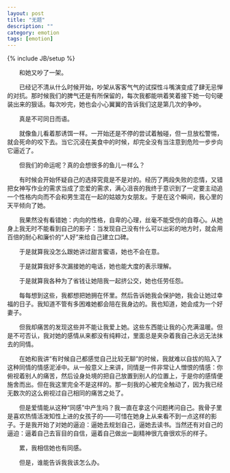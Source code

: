 ```yaml
---
layout: post
title: "无题"
description: ""
category: emotion
tags: [emotion]
---
```

{% include JB/setup %}

　　和她又吵了一架。

　　已经记不清从什么时候开始，吵架从客客气气的试探性斗嘴演变成了肆无忌惮的对抗。那时候我们的脾气还是有所保留的，每次我都能哄着笑着接下她一句句硬装出来的狠话。每次吵完，她也会小心翼翼的告诉我们这是第几次的争吵。

　　真是不可同日而语。

　　就像鱼儿看着那诱饵一样。一开始还是不停的尝试着触碰，但一旦放松警惕，就会死命的咬下去。当它沉浸在美食中的时候，却完全没有当注意到危险一步步向它逼近了。

　　但我们的命运呢？真的会想很多的鱼儿一样么？

　　有时候会开始怀疑自己的选择究竟是不是对的。经历了两段失败的恋情，又错把女神写作业的需求当成了恋爱的需求，满心沮丧的我终于意识到了一定要主动追一个性格内向而不会和男生混在一起的姑娘为女朋友。于是在这个瞬间，我心里的天平倾向了她。

　　我果然没有看错她：内向的性格，自卑的心理，丝毫不能受伤的自尊心。从她身上我无时不能看到自己的影子：当发现自己没有什么可以出彩的地方时，就会用百倍的耐心和廉价的“人好”来给自己建立口碑。

　　于是就算我没怎么跟她讲过甜言蜜语，她也不会在意。

　　于是就算我好多次漏接她的电话，她也能大度的表示理解。

　　于是就算我各种为了省钱让她陪我一起挤公交，她也任劳任怨。

　　每每想到这些，我都想把她拥在怀里。然后告诉她我会保护她，我会让她过幸福的日子。我知道不管有多困难她都会陪在我身边的。我也知道，她会成为一个好妻子。

　　但我却痛苦的发现这些并不能让我爱上她。这些东西能让我的心充满温暖。但是不可否认，我对她的感情从来都没有纯粹过，里面总是夹杂着我自己永远无法抹去的同情。

　　在她和我讲“有时候自己都感觉自己比较无聊”的时候，我就难以自拔的陷入了这种同情的情感泥淖中。从一般意义上来讲，同情是一件非常让人憎恨的情感：你俯视着别人的痛苦，然后设身处境的把自己放置到别人的位置上，于是你的感情便施舍而出。但在我这里完全不是这样的。那一刻我的心被完全触动了，因为我已经无数次的这么俯视过自己相同的痛苦之处了。

　　但是爱情能从这种“同感”中产生吗？我一直在拿这个问题拷问自己。我骨子里是喜欢热情活泼知性上进的女孩子的——可惜在她身上从来看不到一点这样的影子。于是我开始了对她的逼迫：逼她去规划自己，逼她去读书。当然还有对自己的逼迫：逼着自己去盲目的自信，逼着自己做出一副精神很亢奋很欢乐的样子。

　　累，我相信她也有同感。

　　但是，谁能告诉我我该怎么办。
